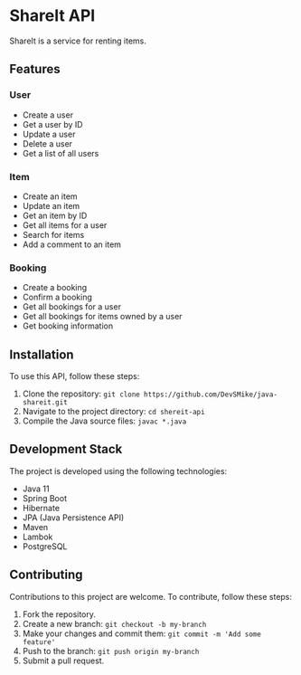 # ShareIt API

ShareIt is a service for renting items.

## Features

### User
- Create a user
- Get a user by ID
- Update a user
- Delete a user
- Get a list of all users

### Item
- Create an item
- Update an item
- Get an item by ID
- Get all items for a user
- Search for items
- Add a comment to an item

### Booking
- Create a booking
- Confirm a booking
- Get all bookings for a user
- Get all bookings for items owned by a user
- Get booking information

## Installation

To use this API, follow these steps:

1. Clone the repository: `git clone https://github.com/DevSMike/java-shareit.git`
2. Navigate to the project directory: `cd shereit-api`
3. Compile the Java source files: `javac *.java`

## Development Stack

The project is developed using the following technologies:

- Java 11
- Spring Boot
- Hibernate 
- JPA (Java Persistence API)
- Maven
- Lambok
- PostgreSQL

## Contributing

Contributions to this project are welcome. To contribute, follow these steps:

1. Fork the repository.
2. Create a new branch: `git checkout -b my-branch`
3. Make your changes and commit them: `git commit -m 'Add some feature'`
4. Push to the branch: `git push origin my-branch`
5. Submit a pull request.
